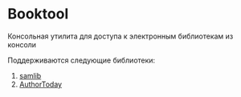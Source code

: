 # Booktool
Консольная утилита для доступа к электронным библиотекам из консоли

Поддерживаются следующие библиотеки:
1) [samlib](http://samlib.ru)
2) [AuthorToday](https://author.today/)
